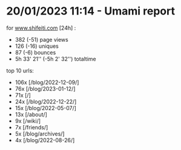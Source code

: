 # 20/01/2023 11:14 - Umami report
for www.shifeiti.com [24h] :

 - 382 (-51) page views
 - 126 (-16) uniques
 - 87 (-6) bounces
 - 5h 33' 21'' (-5h 2' 32'') totaltime


top 10 urls:
 - 106x [/blog/2022-12-09/]
 - 76x [/blog/2023-01-12/]
 - 71x [/]
 - 24x [/blog/2022-12-22/]
 - 15x [/blog/2022-05-07/]
 - 13x [/about/]
 - 9x [/wiki/]
 - 7x [/friends/]
 - 5x [/blog/archives/]
 - 4x [/blog/2022-08-26/]


